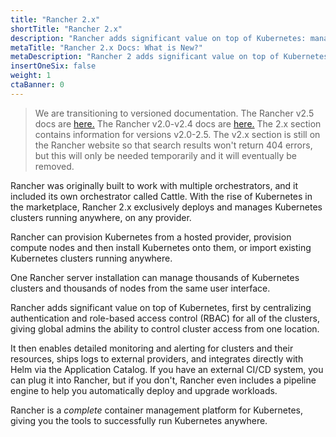 ```yaml
---
title: "Rancher 2.x"
shortTitle: "Rancher 2.x"
description: "Rancher adds significant value on top of Kubernetes: managing hundreds of clusters from one interface, centralizing RBAC, enabling monitoring and alerting. Read more."
metaTitle: "Rancher 2.x Docs: What is New?"
metaDescription: "Rancher 2 adds significant value on top of Kubernetes: managing hundreds of clusters from one interface, centralizing RBAC, enabling monitoring and alerting. Read more."
insertOneSix: false
weight: 1
ctaBanner: 0
---
```


> We are transitioning to versioned documentation. The Rancher v2.5 docs are [here.]({{<baseurl>}}/rancher/v2.5/en/) The Rancher v2.0-v2.4 docs are [here.]({{<baseurl>}}/rancher/v2.0-v2.4/en/) The 2.x section contains information for versions v2.0-2.5. The v2.x section is still on the Rancher website so that search results won't return 404 errors, but this will only be needed temporarily and it will eventually be removed.

Rancher was originally built to work with multiple orchestrators, and it included its own orchestrator called Cattle. With the rise of Kubernetes in the marketplace, Rancher 2.x exclusively deploys and manages Kubernetes clusters running anywhere, on any provider.

Rancher can provision Kubernetes from a hosted provider, provision compute nodes and then install Kubernetes onto them, or import existing Kubernetes clusters running anywhere.

One Rancher server installation can manage thousands of Kubernetes clusters and thousands of nodes from the same user interface.

Rancher adds significant value on top of Kubernetes, first by centralizing authentication and role-based access control (RBAC) for all of the clusters, giving global admins the ability to control cluster access from one location.

It then enables detailed monitoring and alerting for clusters and their resources, ships logs to external providers, and integrates directly with Helm via the Application Catalog. If you have an external CI/CD system, you can plug it into Rancher, but if you don't, Rancher even includes a pipeline engine to help you automatically deploy and upgrade workloads.

Rancher is a _complete_ container management platform for Kubernetes, giving you the tools to successfully run Kubernetes anywhere.